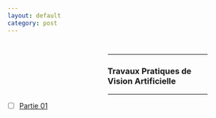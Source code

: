 ```yaml
---
layout: default
category: post
---
```

# 
<div style="margin-left: 40%; margin-right:20%">
  <hr>
  <h3> Travaux Pratiques de Vision Artificielle </h3>
  <hr>
</div>  

- [ ] [Partie 01](/TIN-S5/TP/2022-11-19-TP-Part-01.md)
